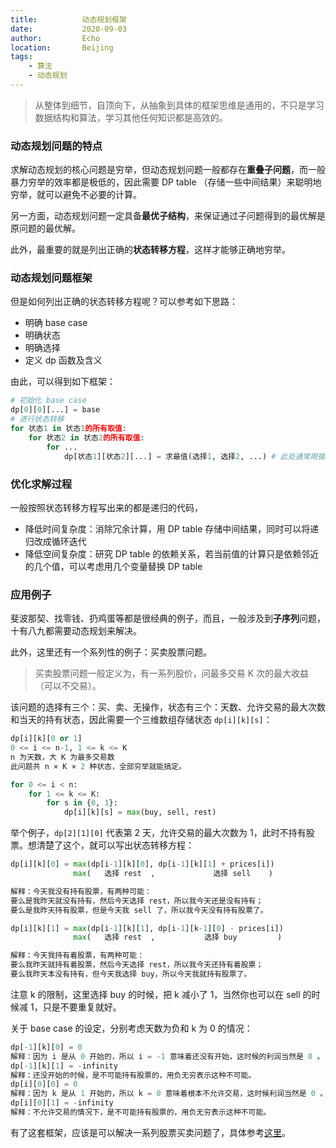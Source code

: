 ```yaml
---
title:          动态规划框架
date:           2020-09-03
author:         Echo
location:       Beijing 
tags: 
    - 算法
    - 动态规划
---
```


> 从整体到细节，自顶向下，从抽象到具体的框架思维是通用的，不只是学习数据结构和算法，学习其他任何知识都是高效的。

### 动态规划问题的特点

求解动态规划的核心问题是穷举，但动态规划问题一般都存在**重叠子问题**，而一般暴力穷举的效率都是极低的，因此需要 DP table （存储一些中间结果）来聪明地穷举，就可以避免不必要的计算。

另一方面，动态规划问题一定具备**最优子结构**，来保证通过子问题得到的最优解是原问题的最优解。

此外，最重要的就是列出正确的**状态转移方程**，这样才能够正确地穷举。

### 动态规划问题框架

但是如何列出正确的状态转移方程呢？可以参考如下思路：

* 明确 base case
* 明确状态
* 明确选择
* 定义 dp 函数及含义

由此，可以得到如下框架：

```Python
# 初始化 base case
dp[0][0][...] = base
# 进行状态转移
for 状态1 in 状态1的所有取值:
    for 状态2 in 状态2的所有取值:
        for ...
            dp[状态1][状态2][...] = 求最值(选择1, 选择2, ...) # 此处通常用循环迭代求最值
```

### 优化求解过程

一般按照状态转移方程写出来的都是递归的代码，

* 降低时间复杂度：消除冗余计算，用 DP table 存储中间结果，同时可以将递归改成循环迭代
* 降低空间复杂度：研究 DP table 的依赖关系，若当前值的计算只是依赖邻近的几个值，可以考虑用几个变量替换 DP table

### 应用例子

斐波那契、找零钱、扔鸡蛋等都是很经典的例子，而且，一般涉及到**子序列**问题，十有八九都需要动态规划来解决。

此外，这里还有一个系列性的例子：买卖股票问题。

> 买卖股票问题一般定义为，有一系列股价，问最多交易 K 次的最大收益（可以不交易）。

该问题的选择有三个：买、卖、无操作，状态有三个：天数、允许交易的最大次数和当天的持有状态，因此需要一个三维数组存储状态 `dp[i][k][s]`：

```Python
dp[i][k][0 or 1]
0 <= i <= n-1, 1 <= k <= K
n 为天数，大 K 为最多交易数
此问题共 n × K × 2 种状态，全部穷举就能搞定。

for 0 <= i < n:
    for 1 <= k <= K:
        for s in {0, 1}:
            dp[i][k][s] = max(buy, sell, rest)
```

举个例子，`dp[2][1][0]` 代表第 2 天，允许交易的最大次数为 1，此时不持有股票。想清楚了这个，就可以写出状态转移方程：

```Python
dp[i][k][0] = max(dp[i-1][k][0], dp[i-1][k][1] + prices[i])
              max(   选择 rest  ,             选择 sell    )

解释：今天我没有持有股票，有两种可能：
要么是我昨天就没有持有，然后今天选择 rest，所以我今天还是没有持有；
要么是我昨天持有股票，但是今天我 sell 了，所以我今天没有持有股票了。

dp[i][k][1] = max(dp[i-1][k][1], dp[i-1][k-1][0] - prices[i])
              max(   选择 rest  ,           选择 buy         )

解释：今天我持有着股票，有两种可能：
要么我昨天就持有着股票，然后今天选择 rest，所以我今天还持有着股票；
要么我昨天本没有持有，但今天我选择 buy，所以今天我就持有股票了。
```

注意 k 的限制，这里选择 buy 的时候，把 k 减小了 1，当然你也可以在 sell 的时候减 1，只是不要重复就好。

关于 base case 的设定，分别考虑天数为负和 k 为 0 的情况：

```Python
dp[-1][k][0] = 0
解释：因为 i 是从 0 开始的，所以 i = -1 意味着还没有开始，这时候的利润当然是 0 。
dp[-1][k][1] = -infinity
解释：还没开始的时候，是不可能持有股票的，用负无穷表示这种不可能。
dp[i][0][0] = 0
解释：因为 k 是从 1 开始的，所以 k = 0 意味着根本不允许交易，这时候利润当然是 0 。
dp[i][0][1] = -infinity
解释：不允许交易的情况下，是不可能持有股票的，用负无穷表示这种不可能。
```

有了这套框架，应该是可以解决一系列股票买卖问题了，具体参考[这里](https://labuladong.gitbook.io/algo/di-ling-zhang-bi-du-xi-lie/tuan-mie-gu-piao-wen-ti)。

